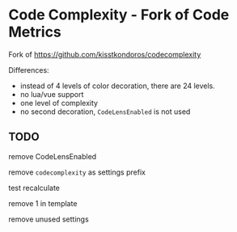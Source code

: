 # Code Complexity - Fork of Code Metrics

Fork of https://github.com/kisstkondoros/codecomplexity

Differences:

-  instead of 4 levels of color decoration, there are 24 levels.
- no lua/vue support
- one level of complexity
- no second decoration, `CodeLensEnabled` is not used

## TODO

remove CodeLensEnabled

remove `codecomplexity` as settings prefix

test recalculate

remove 1 in template

remove unused settings
